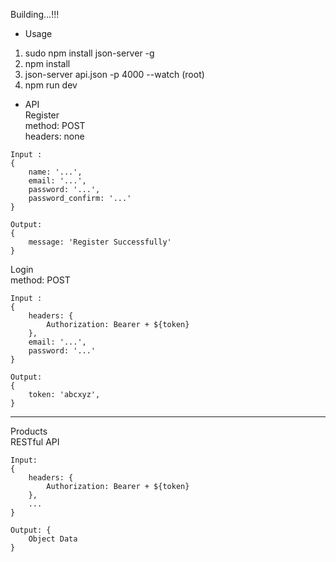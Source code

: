 Building...!!!
* Usage
1. sudo npm install json-server -g
2. npm install
3. json-server api.json -p 4000 --watch (root)
4. npm run dev

* API <br>
Register<br>
method: POST<br>
headers: none<br>

```
Input :
{
    name: '...',
    email: '...',
    password: '...',
    password_confirm: '...'
}
```
```
Output:
{
    message: 'Register Successfully'
}
```

Login<br>
method: POST<br>
```
Input :
{
    headers: {
        Authorization: Bearer + ${token}
    },
    email: '...',
    password: '...'
}
```
```
Output:
{
    token: 'abcxyz',
}
```
---------------------------------------------------

Products<br>
RESTful API<br>
```
Input: 
{
    headers: {
        Authorization: Bearer + ${token}
    },
    ...
}
```
```
Output: {
    Object Data
}
```

